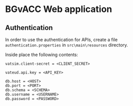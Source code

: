 # BGvACC Web application

## Authentication

In order to use the authentication for APIs, create a file `authentication.properties` in `src\main\resources` directory.

Inside place the following contents:

```
vatsim.client-secret = <CLIENT_SECRET>

vateud.api.key = <API_KEY>

db.host = <HOST>
db.port = <PORT>
db.schema = <SCHEMA>
db.username = <USERNAME>
db.password = <PASSWORD>
```